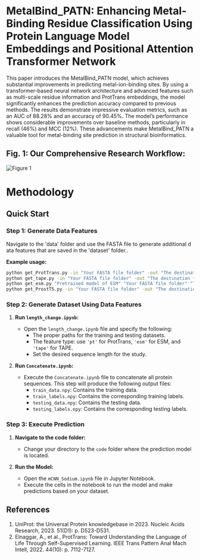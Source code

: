 # MetalBind_PATN: Enhancing Metal-Binding Residue Classification Using Protein Language Model Embeddings and Positional Attention Transformer Network
This paper introduces the MetalBind_PATN model, which achieves substantial improvements in predicting metal-ion-binding sites. By using a transformer-based neural network architecture and advanced features such as multi-scale residue information and ProtTrans embeddings, the model significantly enhances the prediction accuracy compared to previous methods. The results demonstrate impressive evaluation metrics, such as an AUC of 88.28% and an accuracy of 90.45%. The model’s performance shows considerable improvements over baseline methods, particularly in recall (46%) and MCC (12%). These advancements make MetalBind_PATN a valuable tool for metal-binding site prediction in structural bioinformatics.
## Fig. 1: Our Comprehensive Research Workflow:

![Figure 1](Figure_Archtectural_1.png)

# Methodology 


## Quick Start

### Step 1: Generate Data Features
Navigate to the 'data' folder and use the FASTA file to generate additional data features that are saved in the 'dataset' folder..

**Example usage:**

```bash
python get_ProtTrans.py -in "Your FASTA file folder" -out "The destination folder of your output"
python get_tape.py -in "Your FASTA file folder" -out "The destination folder of your output"
python get_esm.py "Pretrained model of ESM" "Your FASTA file folder" "The destination folder of your output" --repr_layers 33 --include per_tok
python get_ProstT5.py -in "Your FASTA file folder" -out "The destination folder of your output"
```
### Step 2: Generate Dataset Using Data Features
1. **Run `length_change.ipynb`:**
   - Open the `length_change.ipynb` file and specify the following:
     - The proper paths for the training and testing datasets.
     - The feature type: use `'pt'` for ProtTrans, `'esm'` for ESM, and `'tape'` for TAPE.
     - Set the desired sequence length for the study.

2. **Run `Concatenate.ipynb`:**
   - Execute the `Concatenate.ipynb` file to concatenate all protein sequences. This step will produce the following output files:
     - `train_data.npy`: Contains the training data.
     - `train_labels.npy`: Contains the corresponding training labels.
     - `testing_data.npy`: Contains the testing data.
     - `testing_labels.npy`: Contains the corresponding testing labels.
    
### Step 3: Execute Prediction
1. **Navigate to the code folder:**
   - Change your directory to the `code` folder where the prediction model is located.

2. **Run the Model:**
   - Open the `mCNN_Sodium.ipynb` file in Jupyter Notebook.
   - Execute the cells in the notebook to run the model and make predictions based on your dataset.

## References
1.	UniProt: the Universal Protein knowledgebase in 2023. Nucleic Acids Research, 2023. 51(D1): p. D523-D531.
2.	Elnaggar, A., et al., ProtTrans: Toward Understanding the Language of Life Through Self-Supervised Learning. IEEE Trans Pattern Anal Mach Intell, 2022. 44(10): p. 7112-7127.
